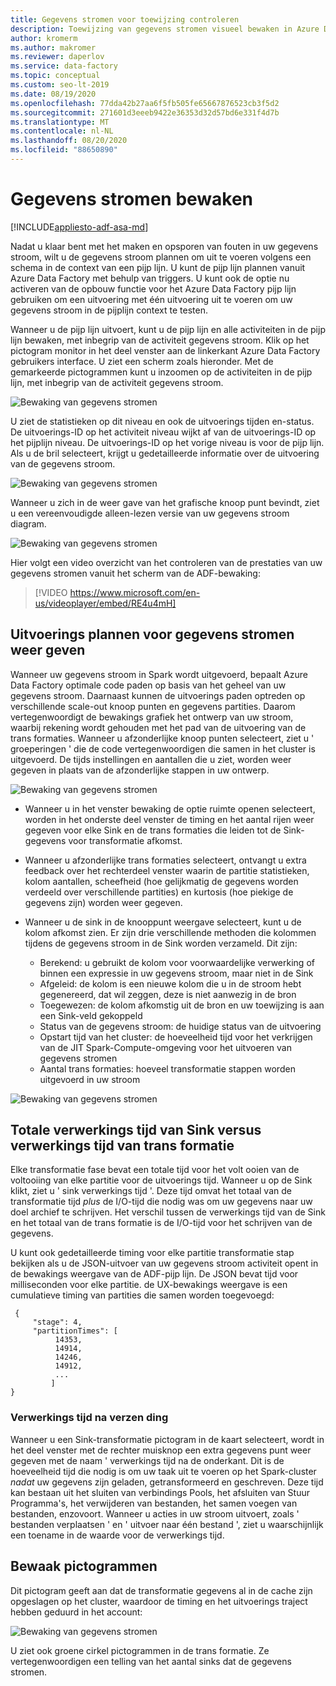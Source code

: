 ```yaml
---
title: Gegevens stromen voor toewijzing controleren
description: Toewijzing van gegevens stromen visueel bewaken in Azure Data Factory
author: kromerm
ms.author: makromer
ms.reviewer: daperlov
ms.service: data-factory
ms.topic: conceptual
ms.custom: seo-lt-2019
ms.date: 08/19/2020
ms.openlocfilehash: 77dda42b27aa6f5fb505fe65667876523cb3f5d2
ms.sourcegitcommit: 271601d3eeeb9422e36353d32d57bd6e331f4d7b
ms.translationtype: MT
ms.contentlocale: nl-NL
ms.lasthandoff: 08/20/2020
ms.locfileid: "88650890"
---
```

# <a name="monitor-data-flows"></a>Gegevens stromen bewaken

[!INCLUDE[appliesto-adf-asa-md](includes/appliesto-adf-asa-md.md)]

Nadat u klaar bent met het maken en opsporen van fouten in uw gegevens stroom, wilt u de gegevens stroom plannen om uit te voeren volgens een schema in de context van een pijp lijn. U kunt de pijp lijn plannen vanuit Azure Data Factory met behulp van triggers. U kunt ook de optie nu activeren van de opbouw functie voor het Azure Data Factory pijp lijn gebruiken om een uitvoering met één uitvoering uit te voeren om uw gegevens stroom in de pijplijn context te testen.

Wanneer u de pijp lijn uitvoert, kunt u de pijp lijn en alle activiteiten in de pijp lijn bewaken, met inbegrip van de activiteit gegevens stroom. Klik op het pictogram monitor in het deel venster aan de linkerkant Azure Data Factory gebruikers interface. U ziet een scherm zoals hieronder. Met de gemarkeerde pictogrammen kunt u inzoomen op de activiteiten in de pijp lijn, met inbegrip van de activiteit gegevens stroom.

![Bewaking van gegevens stromen](media/data-flow/mon001.png "Bewaking gegevensstroom")

U ziet de statistieken op dit niveau en ook de uitvoerings tijden en-status. De uitvoerings-ID op het activiteit niveau wijkt af van de uitvoerings-ID op het pijplijn niveau. De uitvoerings-ID op het vorige niveau is voor de pijp lijn. Als u de bril selecteert, krijgt u gedetailleerde informatie over de uitvoering van de gegevens stroom.

![Bewaking van gegevens stromen](media/data-flow/monitoring-details.png "Bewaking gegevensstroom")

Wanneer u zich in de weer gave van het grafische knoop punt bevindt, ziet u een vereenvoudigde alleen-lezen versie van uw gegevens stroom diagram.

![Bewaking van gegevens stromen](media/data-flow/mon003.png "Bewaking gegevensstroom")

Hier volgt een video overzicht van het controleren van de prestaties van uw gegevens stromen vanuit het scherm van de ADF-bewaking:

> [!VIDEO https://www.microsoft.com/en-us/videoplayer/embed/RE4u4mH]

## <a name="view-data-flow-execution-plans"></a>Uitvoerings plannen voor gegevens stromen weer geven

Wanneer uw gegevens stroom in Spark wordt uitgevoerd, bepaalt Azure Data Factory optimale code paden op basis van het geheel van uw gegevens stroom. Daarnaast kunnen de uitvoerings paden optreden op verschillende scale-out knoop punten en gegevens partities. Daarom vertegenwoordigt de bewakings grafiek het ontwerp van uw stroom, waarbij rekening wordt gehouden met het pad van de uitvoering van de trans formaties. Wanneer u afzonderlijke knoop punten selecteert, ziet u ' groeperingen ' die de code vertegenwoordigen die samen in het cluster is uitgevoerd. De tijds instellingen en aantallen die u ziet, worden weer gegeven in plaats van de afzonderlijke stappen in uw ontwerp.

![Bewaking van gegevens stromen](media/data-flow/mon004.png "Bewaking gegevensstroom")

* Wanneer u in het venster bewaking de optie ruimte openen selecteert, worden in het onderste deel venster de timing en het aantal rijen weer gegeven voor elke Sink en de trans formaties die leiden tot de Sink-gegevens voor transformatie afkomst.

* Wanneer u afzonderlijke trans formaties selecteert, ontvangt u extra feedback over het rechterdeel venster waarin de partitie statistieken, kolom aantallen, scheefheid (hoe gelijkmatig de gegevens worden verdeeld over verschillende partities) en kurtosis (hoe piekige de gegevens zijn) worden weer gegeven.

* Wanneer u de sink in de knooppunt weergave selecteert, kunt u de kolom afkomst zien. Er zijn drie verschillende methoden die kolommen tijdens de gegevens stroom in de Sink worden verzameld. Dit zijn:

  * Berekend: u gebruikt de kolom voor voorwaardelijke verwerking of binnen een expressie in uw gegevens stroom, maar niet in de Sink
  * Afgeleid: de kolom is een nieuwe kolom die u in de stroom hebt gegenereerd, dat wil zeggen, deze is niet aanwezig in de bron
  * Toegewezen: de kolom afkomstig uit de bron en uw toewijzing is aan een Sink-veld gekoppeld
  * Status van de gegevens stroom: de huidige status van de uitvoering
  * Opstart tijd van het cluster: de hoeveelheid tijd voor het verkrijgen van de JIT Spark-Compute-omgeving voor het uitvoeren van gegevens stromen
  * Aantal trans formaties: hoeveel transformatie stappen worden uitgevoerd in uw stroom
  
![Bewaking van gegevens stromen](media/data-flow/monitornew.png "Gegevens stroom bewaking nieuw")

## <a name="total-sink-processing-time-vs-transformation-processing-time"></a>Totale verwerkings tijd van Sink versus verwerkings tijd van trans formatie

Elke transformatie fase bevat een totale tijd voor het volt ooien van de voltooiing van elke partitie voor de uitvoerings tijd. Wanneer u op de Sink klikt, ziet u ' sink verwerkings tijd '. Deze tijd omvat het totaal van de transformatie tijd *plus* de I/O-tijd die nodig was om uw gegevens naar uw doel archief te schrijven. Het verschil tussen de verwerkings tijd van de Sink en het totaal van de trans formatie is de I/O-tijd voor het schrijven van de gegevens.

U kunt ook gedetailleerde timing voor elke partitie transformatie stap bekijken als u de JSON-uitvoer van uw gegevens stroom activiteit opent in de bewakings weergave van de ADF-pijp lijn. De JSON bevat tijd voor milliseconden voor elke partitie. de UX-bewakings weergave is een cumulatieve timing van partities die samen worden toegevoegd:

```
 {
     "stage": 4,
     "partitionTimes": [
          14353,
          14914,
          14246,
          14912,
          ...
         ]
}
```

### <a name="post-processing-time"></a>Verwerkings tijd na verzen ding

Wanneer u een Sink-transformatie pictogram in de kaart selecteert, wordt in het deel venster met de rechter muisknop een extra gegevens punt weer gegeven met de naam ' verwerkings tijd na de onderkant. Dit is de hoeveelheid tijd die nodig is om uw taak uit te voeren op het Spark-cluster *nadat* uw gegevens zijn geladen, getransformeerd en geschreven. Deze tijd kan bestaan uit het sluiten van verbindings Pools, het afsluiten van Stuur Programma's, het verwijderen van bestanden, het samen voegen van bestanden, enzovoort. Wanneer u acties in uw stroom uitvoert, zoals ' bestanden verplaatsen ' en ' uitvoer naar één bestand ', ziet u waarschijnlijk een toename in de waarde voor de verwerkings tijd.
  
## <a name="monitor-icons"></a>Bewaak pictogrammen

Dit pictogram geeft aan dat de transformatie gegevens al in de cache zijn opgeslagen op het cluster, waardoor de timing en het uitvoerings traject hebben geduurd in het account:

![Bewaking van gegevens stromen](media/data-flow/mon005.png "Bewaking gegevensstroom")

U ziet ook groene cirkel pictogrammen in de trans formatie. Ze vertegenwoordigen een telling van het aantal sinks dat de gegevens stromen.
